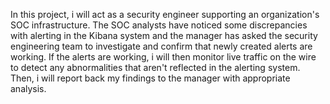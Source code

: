 In this project, i  will act as a security engineer supporting an organization's SOC infrastructure. The SOC analysts have noticed some discrepancies with alerting in the Kibana system and the manager has asked the security engineering team to investigate and confirm that newly created alerts are working.
If the alerts are working, i will then monitor live traffic on the wire to detect any abnormalities that aren't reflected in the alerting system. Then, i will report back my findings to the manager with appropriate analysis.
